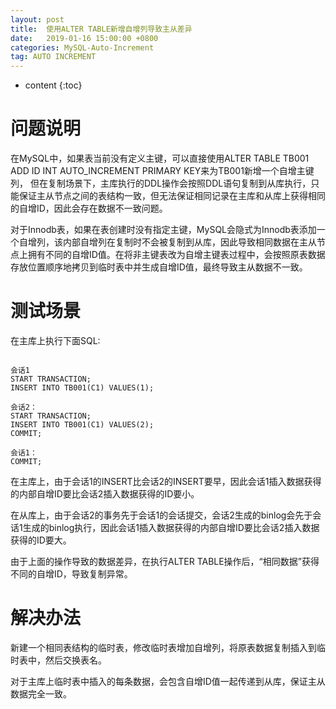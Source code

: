 ```yaml
---
layout: post
title:  使用ALTER TABLE新增自增列导致主从差异
date:   2019-01-16 15:00:00 +0800
categories: MySQL-Auto-Increment
tag: AUTO INCREMENT
---
```


* content
{:toc}


问题说明
====================================
在MySQL中，如果表当前没有定义主键，可以直接使用ALTER TABLE TB001 ADD ID INT AUTO_INCREMENT PRIMARY KEY来为TB001新增一个自增主键列， 但在复制场景下，主库执行的DDL操作会按照DDL语句复制到从库执行，只能保证主从节点之间的表结构一致，但无法保证相同记录在主库和从库上获得相同的自增ID，因此会存在数据不一致问题。

对于Innodb表，如果在表创建时没有指定主键，MySQL会隐式为Innodb表添加一个自增列，该内部自增列在复制时不会被复制到从库，因此导致相同数据在主从节点上拥有不同的自增ID值。在将非主键表改为自增主键表过程中，会按照原表数据存放位置顺序地拷贝到临时表中并生成自增ID值，最终导致主从数据不一致。


测试场景
====================================
在主库上执行下面SQL:
```

会话1
START TRANSACTION;
INSERT INTO TB001(C1) VALUES(1);

会话2：
START TRANSACTION;
INSERT INTO TB001(C1) VALUES(2);
COMMIT;

会话1：
COMMIT;

```

在主库上，由于会话1的INSERT比会话2的INSERT要早，因此会话1插入数据获得的内部自增ID要比会话2插入数据获得的ID要小。

在从库上，由于会话2的事务先于会话1的会话提交，会话2生成的binlog会先于会话1生成的binlog执行，因此会话1插入数据获得的内部自增ID要比会话2插入数据获得的ID要大。

由于上面的操作导致的数据差异，在执行ALTER TABLE操作后，“相同数据”获得不同的自增ID，导致复制异常。


解决办法
====================================
新建一个相同表结构的临时表，修改临时表增加自增列，将原表数据复制插入到临时表中，然后交换表名。

对于主库上临时表中插入的每条数据，会包含自增ID值一起传递到从库，保证主从数据完全一致。
